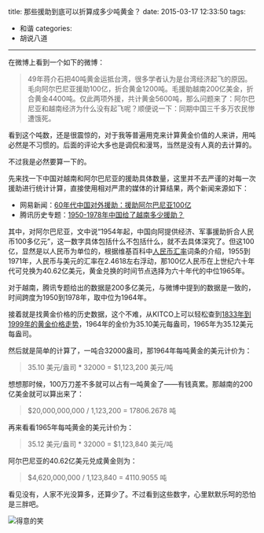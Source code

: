 title: 那些援助到底可以折算成多少吨黄金？
date: 2015-03-17 12:33:50
tags:
  - 和谐
categories:
  - 胡说八道
---

在微博上看到一个如下的微博：

> 49年蒋介石把40吨黄金运抵台湾，很多学者认为是台湾经济起飞的原因。毛向阿尔巴尼亚援助100亿，折合黄金1200吨。毛援助越南200亿美金，折合黄金4400吨。仅此两项外援，共计黄金5600吨，那么问题来了：阿尔巴尼亚和越南经济为什么没有起飞呢？顺便说一下：同期中国三千多万农民惨遭饿死。

看到这个吨数，还是很震惊的，对于我等普遍用克来计算黄金价值的人来讲，用吨必然是不习惯的。后面的评论大多也是调侃和漫骂，当然是没有人真的去计算的。

<!--more-->

不过我是必然要算一下的。

先来找一下中国对越南和阿尔巴尼亚的援助具体数量，这里并不去严谨的对每一次援助进行统计计算，直接使用相对严肃的媒体的计算结果，两个新闻来源如下：

*   网易新闻：[60年代中国对外援助：援助阿尔巴尼亚100亿](http://war.163.com/14/1005/11/A7POGN4O00011MTO.html)
*   腾讯历史专题：[1950-1978年中国给了越南多少援助？](http://view.news.qq.com/zt2013/kmyy/index.htm)

其中，对阿尔巴尼亚，文中说“1954年起，中国向阿提供经济、军事援助折合人民币100多亿元”，这一数字具体包括什么不包括什么，就不去具体深究了。但这100亿，显然是以人民币为单位的，根据维基百科中[人民币汇率](http://zh.wikipedia.org/wiki/%E4%BA%BA%E6%B0%91%E5%B8%81%E6%B1%87%E7%8E%87)词条的介绍，1955到1971年，人民币与美元的汇率在2.4618左右浮动，那100亿人民币在上世纪六十年代可兑换为40.62亿美元，黄金兑换的时间节点选择为六十年代的中位1965年。

对于越南，腾讯专题给出的数据是200多亿美元，与微博中提到的数据是一致的，时间跨度为1950到1978年，取中位为1964年。

接着就是找黄金价格的历史数据，这个不难，从KITCO上可以轻松查到[1833年到1999年的黄金价格走势](http://www.kitco.com/scripts/hist_charts/yearly_graphs.plx)，1964年的金价为35.10美元每盎司，1965年为35.12美元每盎司。

然后就是简单的计算了，一吨合32000盎司，那1964年每吨黄金的美元计价为：

> 35.10 美元/盎司 * 32000 = $1,123,200 美元/吨

想想那时候，100万刀差不多就可以占有一吨黄金了——有钱真累。那越南的200亿美金就可以算出来了：

> $20,000,000,000 / 1,123,200 = 17806.2678 吨

再来看看1965年每吨黄金的美元计价为：

> 35.12 美元/盎司 * 32000 = $1,123,840 美元/吨

阿尔巴尼亚的40.62亿美元兑成黄金则为：

> $4,620,000,000 / 1,123,840 = 4110.9055 吨

看见没有，人家不光没算多，还算少了。不过看到这些数字，心里默默乐呵的恐怕是三胖吧。

![得意的笑](http://7te9fe.com1.z0.glb.clouddn.com/how-many-tons-of-gold-.jeong-eun-kim.jpg)